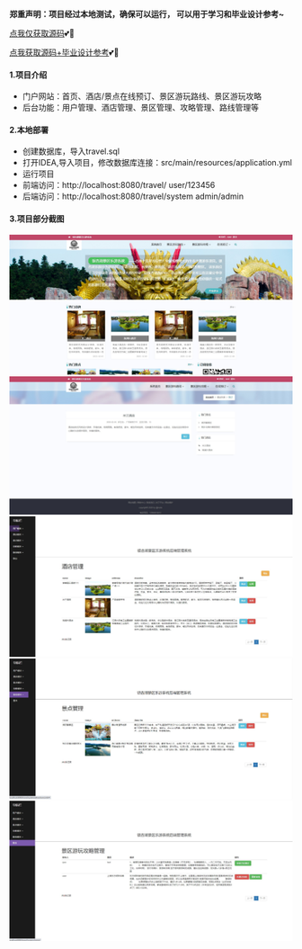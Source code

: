 **郑重声明：项目经过本地测试，确保可以运行， 可以用于学习和毕业设计参考~** 

[点我仅获取源码](https://x-x.fun/e/ZWf87f45b1NRq)💕🤞

[点我获取源码+毕业设计参考](https://x-x.fun/e/KI6d81ea7cBpt)💕🤞

#### 1.项目介绍

- 门户网站：首页、酒店/景点在线预订、景区游玩路线、景区游玩攻略
- 后台功能：用户管理、酒店管理、景区管理、攻略管理、路线管理等

#### 2.本地部署

- 创建数据库，导入travel.sql
- 打开IDEA,导入项目，修改数据库连接：src/main/resources/application.yml
- 运行项目
- 前端访问：http://localhost:8080/travel/    user/123456
- 后端访问：http://localhost:8080/travel/system    admin/admin
#### 3.项目部分截图
![输入图片说明](0.jpg)![输入图片说明](4.jpg)![输入图片说明](1.jpg)![输入图片说明](2.jpg)![输入图片说明](3.jpg)